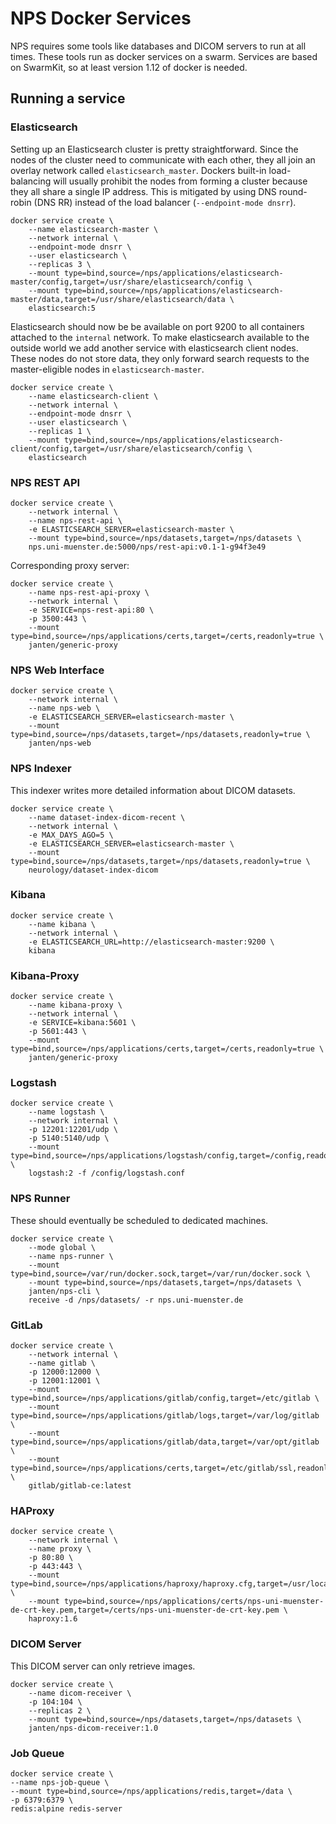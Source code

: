 # NPS Docker Services
NPS requires some tools like databases and DICOM servers to run at all times. These tools run as docker services on a swarm. Services are based on SwarmKit, so at least version 1.12 of docker is needed.

## Running a service

### Elasticsearch
Setting up an Elasticsearch cluster is pretty straightforward. Since the nodes of the cluster need to communicate with each other, they all join an overlay network called `elasticsearch_master`. Dockers built-in load-balancing will usually prohibit the nodes from forming a cluster because they all share a single IP address. This is mitigated by using DNS round-robin (DNS RR) instead of the load balancer (`--endpoint-mode dnsrr`). 

    docker service create \
    	--name elasticsearch-master \
    	--network internal \
    	--endpoint-mode dnsrr \
    	--user elasticsearch \
    	--replicas 3 \
    	--mount type=bind,source=/nps/applications/elasticsearch-master/config,target=/usr/share/elasticsearch/config \
    	--mount type=bind,source=/nps/applications/elasticsearch-master/data,target=/usr/share/elasticsearch/data \
    	elasticsearch:5

Elasticsearch should now be be available on port 9200 to all containers attached to the `internal` network. To make elasticsearch available to the outside world we add another service with elasticsearch client nodes. These nodes do not store data, they only forward search requests to the master-eligible nodes in `elasticsearch-master`. 

    docker service create \
    	--name elasticsearch-client \
    	--network internal \
    	--endpoint-mode dnsrr \
    	--user elasticsearch \
    	--replicas 1 \
    	--mount type=bind,source=/nps/applications/elasticsearch-client/config,target=/usr/share/elasticsearch/config \
    	elasticsearch

### NPS REST API

    docker service create \
        --network internal \
        --name nps-rest-api \
        -e ELASTICSEARCH_SERVER=elasticsearch-master \
        --mount type=bind,source=/nps/datasets,target=/nps/datasets \
        nps.uni-muenster.de:5000/nps/rest-api:v0.1-1-g94f3e49

Corresponding proxy server:

    docker service create \
        --name nps-rest-api-proxy \
        --network internal \
        -e SERVICE=nps-rest-api:80 \
        -p 3500:443 \
        --mount type=bind,source=/nps/applications/certs,target=/certs,readonly=true \
        janten/generic-proxy

### NPS Web Interface

    docker service create \
        --network internal \
        --name nps-web \
        -e ELASTICSEARCH_SERVER=elasticsearch-master \
        --mount type=bind,source=/nps/datasets,target=/nps/datasets,readonly=true \
        janten/nps-web

### NPS Indexer
This indexer writes more detailed information about DICOM datasets.

    docker service create \
        --name dataset-index-dicom-recent \
        --network internal \
        -e MAX_DAYS_AGO=5 \
        -e ELASTICSEARCH_SERVER=elasticsearch-master \
        --mount type=bind,source=/nps/datasets,target=/nps/datasets,readonly=true \
        neurology/dataset-index-dicom

### Kibana

    docker service create \
        --name kibana \
        --network internal \
        -e ELASTICSEARCH_URL=http://elasticsearch-master:9200 \
        kibana

### Kibana-Proxy

    docker service create \
        --name kibana-proxy \
        --network internal \
        -e SERVICE=kibana:5601 \
        -p 5601:443 \
        --mount type=bind,source=/nps/applications/certs,target=/certs,readonly=true \
        janten/generic-proxy

### Logstash

    docker service create \
        --name logstash \
        --network internal \
        -p 12201:12201/udp \
        -p 5140:5140/udp \
        --mount type=bind,source=/nps/applications/logstash/config,target=/config,readonly=true \
        logstash:2 -f /config/logstash.conf

### NPS Runner
These should eventually be scheduled to dedicated machines.

    docker service create \ 
    	--mode global \
    	--name nps-runner \
    	--mount type=bind,source=/var/run/docker.sock,target=/var/run/docker.sock \
    	--mount type=bind,source=/nps/datasets,target=/nps/datasets \
    	janten/nps-cli \
    	receive -d /nps/datasets/ -r nps.uni-muenster.de

### GitLab

    docker service create \
    	--network internal \
    	--name gitlab \
    	-p 12000:12000 \
    	-p 12001:12001 \
    	--mount type=bind,source=/nps/applications/gitlab/config,target=/etc/gitlab \
    	--mount type=bind,source=/nps/applications/gitlab/logs,target=/var/log/gitlab \
    	--mount type=bind,source=/nps/applications/gitlab/data,target=/var/opt/gitlab \
    	--mount type=bind,source=/nps/applications/certs,target=/etc/gitlab/ssl,readonly=true \
    	gitlab/gitlab-ce:latest
   
### HAProxy

    docker service create \
        --network internal \
        --name proxy \
        -p 80:80 \
        -p 443:443 \
        --mount type=bind,source=/nps/applications/haproxy/haproxy.cfg,target=/usr/local/etc/haproxy/haproxy.cfg \
        --mount type=bind,source=/nps/applications/certs/nps-uni-muenster-de-crt-key.pem,target=/certs/nps-uni-muenster-de-crt-key.pem \
        haproxy:1.6

### DICOM Server
This DICOM server can only retrieve images.

    docker service create \
    	--name dicom-receiver \
    	-p 104:104 \
    	--replicas 2 \
    	--mount type=bind,source=/nps/datasets,target=/nps/datasets \
    	janten/nps-dicom-receiver:1.0

### Job Queue

    docker service create \
    --name nps-job-queue \
    --mount type=bind,source=/nps/applications/redis,target=/data \
    -p 6379:6379 \
    redis:alpine redis-server
